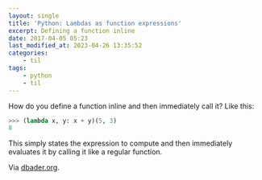 ```yaml
---
layout: single
title: 'Python: Lambdas as function expressions'
excerpt: Defining a function inline
date: 2017-04-05 05:23
last_modified_at: 2023-04-26 13:35:52
categories:
    - til
tags:
    - python
    - til
---
```


How do you define a function inline and then immediately call it? Like this:

```python
>>> (lambda x, y: x + y)(5, 3)
8
```

This simply states the expression to compute and then immediately evaluates it
by calling it like a regular function.

Via [dbader.org](https://dbader.org/blog/python-lambda-functions).
